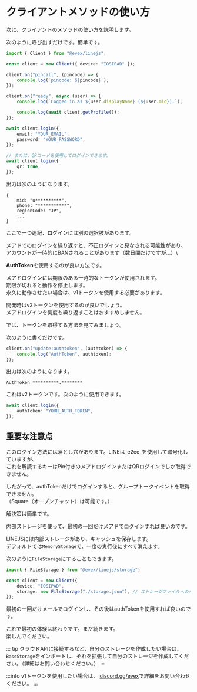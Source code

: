 # クライアントメソッドの使い方

次に、クライアントのメソッドの使い方を説明します。

次のように呼び出すだけです。簡単です。

```ts
import { Client } from "@evex/linejs";

const client = new Client({ device: "IOSIPAD" });

client.on("pincall", (pincode) => {
	console.log(`pincode: ${pincode}`);
});

client.on("ready", async (user) => {
	console.log(`Logged in as ${user.displayName} (${user.mid});`);

	console.log(await client.getProfile());
});

await client.login({
	email: "YOUR_EMAIL",
	password: "YOUR_PASSWORD",
});

// または、QRコードを使用してログインできます。
await client.login({
	qr: true,
});
```

出力は次のようになります。

```console
{
	mid: "u**********",
	phone: "***********",
	regionCode: "JP",
    ...
}
```

ここで一つ追記、ログインには別の選択肢があります。

メアドでのログインを繰り返すと、不正ログインと見なされる可能性があり、\
アカウントが一時的にBANされることがあります（数日間だけですが...）\

**AuthToken**を使用するのが良い方法です。

メアドログインには期限のある一時的なトークンが使用されます。\
期限が切れると動作を停止します。\
永久に動作させたい場合は、v1トークンを使用する必要があります。

開発時はv2トークンを使用するのが良いでしょう。\
メアドログインを何度も繰り返すことはおすすめしません。

では、トークンを取得する方法を見てみましょう。

次のように書くだけです。

```ts
client.on("update:authtoken", (authtoken) => {
	console.log("AuthToken", authtoken);
});
```

出力は次のようになります。

```console
AuthToken **********.********
```

これはv2トークンです。次のように使用できます。

```ts
await client.login({
	authToken: "YOUR_AUTH_TOKEN",
});
```

## 重要な注意点

このログイン方法には落とし穴があります。LINEは_e2ee_を使用して暗号化していますが、\
これを解読するキーはPin付きのメアドログインまたはQRログインでしか取得できません。

したがって、authTokenだけでログインすると、グループトークイベントを取得できません。\
（Square（オープンチャット）は可能です。）

解決策は簡単です。

内部ストレージを使って、最初の一回だけメアドでログインすれば良いのです。

LINEJSには内部ストレージがあり、キャッシュを保存します。\
デフォルトでは`MemoryStorage`で、一度の実行後にすべて消えます。

次のように`FileStorage`にすることもできます。

```ts
import { FileStorage } from "@evex/linejs/storage";

const client = new Client({
	device: "IOSIPAD",
	storage: new FileStorage("./storage.json"), // ストレージファイルへのパス（秘密ファイル）
});
```

最初の一回だけメールでログインし、その後はauthTokenを使用すれば良いのです。

これで最初の体験は終わりです。まだ続きます。\
楽しんでください。

::: tip
クラウドAPIに接続するなど、自分のストレージを作成したい場合は、
`BaseStorage`をインポートし、それを拡張して自分のストレージを作成してください。（詳細はお問い合わせください。）
:::

:::info
v1トークンを使用したい場合は、
[discord.gg/evex](https://discord.gg/evex)で詳細をお問い合わせください。
:::
